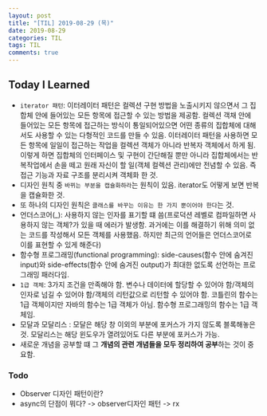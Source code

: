 ```yaml
---
layout: post
title: "[TIL] 2019-08-29 (목)"
date: 2019-08-29
categories: TIL
tags: TIL
comments: true
---
```


## Today I Learned
- `iterator 패턴`: 이터레이터 패턴은 컬렉션 구현 방법을 노출시키지 않으면서 그 집합체 안에 들어있는 모든 항목에 접근할 수 있는 방법을 제공함. 컬렉션 객채 안에 들어있는 모든 항목에 접근하는 방식이 통일되어있으면 어떤 종류의 집합체에 대해서도 사용할 수 있는 다형적인 코드를 만들 수 있음. 이터레이터 패턴을 사용하면 모든 항목에 일일이 접근하는 작업을 컬렉션 객체가 아니라 반복자 객체에서 하게 됨. 이렇게 하면 집합체의 인터페이스 및 구현이 간단해질 뿐만 아니라 집합체에서는 반복작업에서 손을 떼고 원래 자신이 할 일(객체 컬렉션 관리)에만 전념할 수 있음. 즉 접근 기능과 자료 구조를 분리시켜 객체화 한 것. 
- 디자인 원칙 중 `바뀌는 부분을 캡슐화하라`는 원칙이 있음. iterator도 어떻게 보면 반복을 캡슐화한 것. 
- 또 하나의 디자인 원칙은 `클래스를 바꾸는 이유는 한 가지 뿐이어야 한다`는 것. 
- 언더스코어(_): 사용하지 않는 인자를 표기할 떄 씀(프로덕션 레벨로 컴파일하면 사용하지 않는 객체?가 있을 때 에러가 발생함. 과거에는 이를 해결하기 위해 의미 없는 코드를 작성해서 모든 객체를 사용했음. 하지만 최근의 언어들은 언더스코어로 이를 표현할 수 있게 해준다)
- 함수형 프로그래밍(functional programming): side-causes(함수 안에 숨겨진 input)와 side-effects(함수 안에 숨겨진 output)가 최대한 없도록 선언하는 프로그래밍 패러다임. 
- `1급 객체`: 3가지 조건을 만족해야 함. 변수나 데이터에 할당할 수 있어야 함/객체의 인자로 넘길 수 있어야 함/객체의 리턴값으로 리턴할 수 있어야 함. 코틀린의 함수는 1급 객체이지만 자바의 함수는 1급 객체가 아님. 함수형 프로그래밍의 함수는 1급 객체임. 
- 모달과 모달리스 : 모달은 해당 창 이외의 부분에 포커스가 가지 않도록 블록해놓은 것. 모달리스는 해당 윈도우가 열려있어도 다른 부분에 포커스가 가능. 
- 새로운 개념을 공부할 떄 그 **개념의 관련 개념들을 모두 정리하여 공부**하는 것이 중요함. 

### Todo
- Observer 디자인 패턴이란?
- async의 단점이 뭐다? -> observer디자인 패턴 -> rx